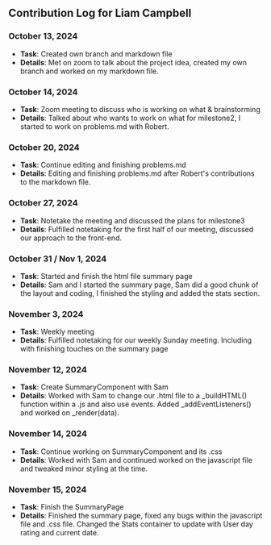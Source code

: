 ## Contribution Log for Liam Campbell

### October 13, 2024 
  - **Task**:  Created own branch and markdown file
  - **Details**: Met on zoom to talk about the project idea, created my own branch and worked on my markdown file.

### October 14, 2024
  - **Task**: Zoom meeting to discuss who is working on what & brainstorming
  - **Details**: Talked about who wants to work on what for milestone2, I started to work on problems.md with Robert.

### October 20, 2024
  - **Task**: Continue editing and finishing problems.md
  - **Details**: Editing and finishing problems.md after Robert's contributions to the markdown file. 

### October 27, 2024
  - **Task**: Notetake the meeting and discussed the plans for milestone3
  - **Details**: Fulfilled notetaking for the first half of our meeting, discussed our approach to the front-end.

### October 31 / Nov 1, 2024
  - **Task**: Started and finish the html file summary page
  - **Details**: Sam and I started the summary page, Sam did a good chunk of the layout and coding, I finished the styling and added the stats section.

### November 3, 2024
  - **Task**: Weekly meeting
  - **Details**: Fulfilled notetaking for our weekly Sunday meeting. Including with finishing touches on the summary page

### November 12, 2024
  - **Task**: Create SummaryComponent with Sam
  - **Details**: Worked with Sam to change our .html file to a _buildHTML() function within a .js and also use events. Added _addEventListeners()
  and worked on _render(data).

### November 14, 2024
  - **Task**: Continue working on SummaryComponent and its .css
  - **Details**: Worked with Sam and continued worked on the javascript file and tweaked minor styling at the time.

### November 15, 2024
  - **Task**: Finish the SummaryPage
  - **Details**: Finished the summary page, fixed any bugs within the javascript file and .css file. Changed the Stats container to update with User day rating and current date.